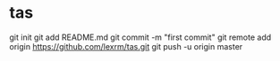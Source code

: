 tas
===
git init
git add README.md
git commit -m "first commit"
git remote add origin https://github.com/lexrm/tas.git
git push -u origin master
